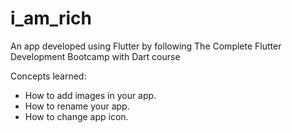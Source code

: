 # i_am_rich
An app developed using Flutter by following The Complete Flutter Development Bootcamp with Dart course

Concepts learned:
- How to add images in your app.
- How to rename your app.
- How to change app icon.

  
